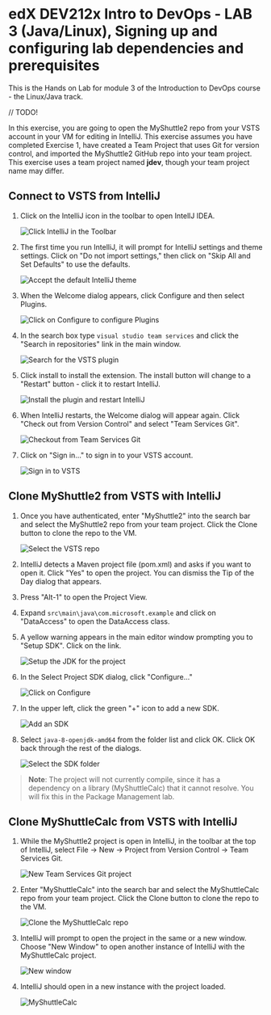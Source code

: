 # edX DEV212x Intro to DevOps - LAB 3 (Java/Linux), Signing up and configuring lab dependencies and prerequisites #
This is the Hands on Lab for module 3 of the Introduction to DevOps course - the Linux/Java track.

// TODO!

In this exercise, you are going to open the MyShuttle2 repo from your VSTS account in your VM for editing in IntelliJ.
This exercise assumes you have completed Exercise 1, have created a Team Project that uses Git for version control, and imported the MyShuttle2 GitHub repo into your team project. This exercise uses a team project named **jdev**, though your team project name may differ.

Connect to VSTS from IntelliJ
-----------------------------

1. Click on the IntelliJ icon in the toolbar to open IntellJ IDEA.

    ![Click IntelliJ in the Toolbar](media/intellij-git/click-intellij.png "Click IntelliJ in the Toolbar")

1. The first time you run IntelliJ, it will prompt for IntelliJ settings and theme settings. Click on "Do not import settings," then click on "Skip All and Set Defaults" to use the defaults.

    ![Accept the default IntelliJ theme](media/intellij-git/intellij-defaults.png "Accept the default IntelliJ theme")

1. When the Welcome dialog appears, click Configure and then select Plugins.

    ![Click on Configure to configure Plugins](media/intellij-git/intellij-config-plugins.png "Click on Configure to configure Plugins")

1. In the search box type `visual studio team services` and click the "Search in repositories" link in the main window.

    ![Search for the VSTS plugin](media/intellij-git/intellij-search-vsts.png "Search for the VSTS plugin")

1. Click install to install the extension. The install button will change to a "Restart" button - click it to restart IntelliJ.

    ![Install the plugin and restart IntelliJ](media/intellij-git/intellij-click-install.png "Install the plugin and restart IntelliJ")

1. When IntelliJ restarts, the Welcome dialog will appear again. Click "Check out from Version Control" and select "Team Services Git".

    ![Checkout from Team Services Git](media/intellij-git/intellij-open-from-vsts.png "Checkout from Team Services Git")

1. Click on "Sign in..." to sign in to your VSTS account.

    ![Sign in to VSTS](media/intellij-git/intellij-vsts-signin.png "Sign in to VSTS")

Clone MyShuttle2 from VSTS with IntelliJ
-----------------------------

1. Once you have authenticated, enter "MyShuttle2" into the search bar and select the MyShuttle2 repo from your team project. Click the Clone button to clone the repo to the VM.

    ![Select the VSTS repo](media/intellij-git/intellij-select-repo.png "Select the VSTS repo")

1. IntelliJ detects a Maven project file (pom.xml) and asks if you want to open it. Click "Yes" to open the project. You can dismiss the Tip of the Day dialog that appears.

1. Press "Alt-1" to open the Project View.
1. Expand `src\main\java\com.microsoft.example` and click on "DataAccess" to open the DataAccess class.
1. A yellow warning appears in the main editor window prompting you to "Setup SDK". Click on the link.

    ![Setup the JDK for the project](media/intellij-git/intellij-setup-sdk.png "Setup the JDK for the project")

1. In the Select Project SDK dialog, click "Configure..."

    ![Click on Configure](media/intellij-git/intellij-jdk-configure.png "Click on Configure")

1. In the upper left, click the green "+" icon to add a new SDK.

    ![Add an SDK](media/intellij-git/intellij-add-sdk.png "Add an SDK")

1. Select `java-8-openjdk-amd64` from the folder list and click OK. Click OK back through the rest of the dialogs.

    ![Select the SDK folder](media/intellij-git/intellij-select-sdk.png "Select the SDK folder")

> **Note**: The project will not currently compile, since it has a dependency on a library (MyShuttleCalc) that it cannot resolve. You will fix this in the Package Management lab.

Clone MyShuttleCalc from VSTS with IntelliJ
-----------------------------

1. While the MyShuttle2 project is open in IntelliJ, in the toolbar at the top of IntelliJ, select File -> New -> Project from Version Control -> Team Services Git. 

    ![New Team Services Git project](media/intellij-git/intellij-new-myshuttlecalc-project.png "New Team Services Git project")
    
1. Enter "MyShuttleCalc" into the search bar and select the MyShuttleCalc repo from your team project. Click the Clone button to clone the repo to the VM.
    
    ![Clone the MyShuttleCalc repo](media/intellij-git/intellij-clone-myshuttlecalc.png "Clone the MyShuttleCalc repo")
    
1. IntelliJ will prompt to open the project in the same or a new window. Choose "New Window" to open another instance of IntelliJ with the MyShuttleCalc project. 

    ![New window](media/intellij-git/intellij-new-window.png "New window")

1. IntelliJ should open in a new instance with the project loaded. 

    ![MyShuttleCalc](media/intellij-git/intellij-myshuttlecalc.png "MyShuttleCalc")
